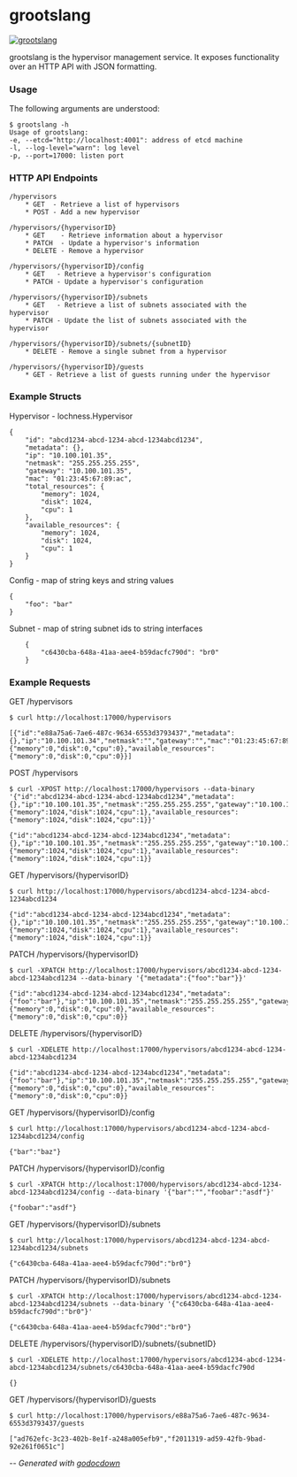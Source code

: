 # grootslang

[![grootslang](https://godoc.org/github.com/mistifyio/lochness/cmd/grootslang?status.png)](https://godoc.org/github.com/mistifyio/lochness/cmd/grootslang)

grootslang is the hypervisor management service. It exposes functionality over
an HTTP API with JSON formatting.


### Usage

The following arguments are understood:

    $ grootslang -h
    Usage of grootslang:
    -e, --etcd="http://localhost:4001": address of etcd machine
    -l, --log-level="warn": log level
    -p, --port=17000: listen port

### HTTP API Endpoints

    /hypervisors
    	* GET  - Retrieve a list of hypervisors
    	* POST - Add a new hypervisor

    /hypervisors/{hypervisorID}
    	* GET 	 - Retrieve information about a hypervisor
    	* PATCH	 - Update a hypervisor's information
    	* DELETE - Remove a hypervisor

    /hypervisors/{hypervisorID}/config
    	* GET   - Retrieve a hypervisor's configuration
    	* PATCH - Update a hypervisor's configuration

    /hypervisors/{hypervisorID}/subnets
    	* GET   - Retrieve a list of subnets associated with the hypervisor
    	* PATCH - Update the list of subnets associated with the hypervisor

    /hypervisors/{hypervisorID}/subnets/{subnetID}
    	* DELETE - Remove a single subnet from a hypervisor

    /hypervisors/{hypervisorID}/guests
    	* GET - Retrieve a list of guests running under the hypervisor


### Example Structs

Hypervisor - lochness.Hypervisor

    {
    	"id": "abcd1234-abcd-1234-abcd-1234abcd1234",
    	"metadata": {},
    	"ip": "10.100.101.35",
    	"netmask": "255.255.255.255",
    	"gateway": "10.100.101.35",
    	"mac": "01:23:45:67:89:ac",
    	"total_resources": {
    		"memory": 1024,
    		"disk": 1024,
    		"cpu": 1
    	},
    	"available_resources": {
    		"memory": 1024,
    		"disk": 1024,
    		"cpu": 1
    	}
    }

Config - map of string keys and string values

    {
    	"foo": "bar"
    }

Subnet - map of string subnet ids to string interfaces

    	{
    		"c6430cba-648a-41aa-aee4-b59dacfc790d": "br0"
        }


### Example Requests

GET /hypervisors

    $ curl http://localhost:17000/hypervisors

    [{"id":"e88a75a6-7ae6-487c-9634-6553d3793437","metadata":{},"ip":"10.100.101.34","netmask":"","gateway":"","mac":"01:23:45:67:89:ab","total_resources":{"memory":0,"disk":0,"cpu":0},"available_resources":{"memory":0,"disk":0,"cpu":0}}]

POST /hypervisors

    $ curl -XPOST http://localhost:17000/hypervisors --data-binary '{"id":"abcd1234-abcd-1234-abcd-1234abcd1234","metadata":{},"ip":"10.100.101.35","netmask":"255.255.255.255","gateway":"10.100.101.35","mac":"01:23:45:67:89:ac","total_resources":{"memory":1024,"disk":1024,"cpu":1},"available_resources":{"memory":1024,"disk":1024,"cpu":1}}'

    {"id":"abcd1234-abcd-1234-abcd-1234abcd1234","metadata":{},"ip":"10.100.101.35","netmask":"255.255.255.255","gateway":"10.100.101.35","mac":"01:23:45:67:89:ac","total_resources":{"memory":1024,"disk":1024,"cpu":1},"available_resources":{"memory":1024,"disk":1024,"cpu":1}}

GET /hypervisors/{hypervisorID}

    $ curl http://localhost:17000/hypervisors/abcd1234-abcd-1234-abcd-1234abcd1234

    {"id":"abcd1234-abcd-1234-abcd-1234abcd1234","metadata":{},"ip":"10.100.101.35","netmask":"255.255.255.255","gateway":"10.100.101.35","mac":"01:23:45:67:89:ac","total_resources":{"memory":1024,"disk":1024,"cpu":1},"available_resources":{"memory":1024,"disk":1024,"cpu":1}}

PATCH /hypervisors/{hypervisorID}

    $ curl -XPATCH http://localhost:17000/hypervisors/abcd1234-abcd-1234-abcd-1234abcd1234 --data-binary '{"metadata":{"foo":"bar"}}'

    {"id":"abcd1234-abcd-1234-abcd-1234abcd1234","metadata":{"foo":"bar"},"ip":"10.100.101.35","netmask":"255.255.255.255","gateway":"10.100.101.35","mac":"01:23:45:67:89:ac","total_resources":{"memory":0,"disk":0,"cpu":0},"available_resources":{"memory":0,"disk":0,"cpu":0}}

DELETE /hypervisors/{hypervisorID}

    $ curl -XDELETE http://localhost:17000/hypervisors/abcd1234-abcd-1234-abcd-1234abcd1234

    {"id":"abcd1234-abcd-1234-abcd-1234abcd1234","metadata":{"foo":"bar"},"ip":"10.100.101.35","netmask":"255.255.255.255","gateway":"10.100.101.35","mac":"01:23:45:67:89:ac","total_resources":{"memory":0,"disk":0,"cpu":0},"available_resources":{"memory":0,"disk":0,"cpu":0}}

GET /hypervisors/{hypervisorID}/config

    $ curl http://localhost:17000/hypervisors/abcd1234-abcd-1234-abcd-1234abcd1234/config

    {"bar":"baz"}

PATCH /hypervisors/{hypervisorID}/config

    $ curl -XPATCH http://localhost:17000/hypervisors/abcd1234-abcd-1234-abcd-1234abcd1234/config --data-binary '{"bar":"","foobar":"asdf"}'

    {"foobar":"asdf"}

GET /hypervisors/{hypervisorID}/subnets

    $ curl http://localhost:17000/hypervisors/abcd1234-abcd-1234-abcd-1234abcd1234/subnets

    {"c6430cba-648a-41aa-aee4-b59dacfc790d":"br0"}

PATCH /hypervisors/{hypervisorID}/subnets

    $ curl -XPATCH http://localhost:17000/hypervisors/abcd1234-abcd-1234-abcd-1234abcd1234/subnets --data-binary '{"c6430cba-648a-41aa-aee4-b59dacfc790d":"br0"}'

    {"c6430cba-648a-41aa-aee4-b59dacfc790d":"br0"}

DELETE /hypervisors/{hypervisorID}/subnets/{subnetID}

    $ curl -XDELETE http://localhost:17000/hypervisors/abcd1234-abcd-1234-abcd-1234abcd1234/subnets/c6430cba-648a-41aa-aee4-b59dacfc790d

    {}

GET /hypervisors/{hypervisorID}/guests

    $ curl http://localhost:17000/hypervisors/e88a75a6-7ae6-487c-9634-6553d3793437/guests

    ["ad762efc-3c23-402b-8e1f-a248a005efb9","f2011319-ad59-42fb-9bad-92e261f0651c"]


--
*Generated with [godocdown](https://github.com/robertkrimen/godocdown)*
